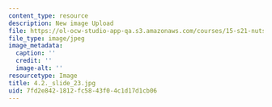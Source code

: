 ```yaml
---
content_type: resource
description: New image Upload
file: https://ol-ocw-studio-app-qa.s3.amazonaws.com/courses/15-s21-nuts-and-bolts-of-business-plans-january-iap-2014/7fd2e8421812fc5843f04c1d17d1cb06_4.2._slide_23.jpg
file_type: image/jpeg
image_metadata:
  caption: ''
  credit: ''
  image-alt: ''
resourcetype: Image
title: 4.2._slide_23.jpg
uid: 7fd2e842-1812-fc58-43f0-4c1d17d1cb06
---
```

